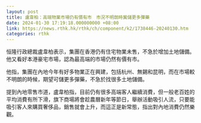 ```yaml
---
layout: post
title: 盧韋柏：高端物業市場仍有價有市　市況不明朗時冀儲更多彈藥
date: 2024-01-30 17:19:18.000000000 +08:00
link: https://news.rthk.hk/rthk/ch/component/k2/1738446-20240130.htm
categories: rthk
---
```


恒隆行政總裁盧韋柏表示，集團在香港仍有住宅物業未售，不急於增加土地儲備。他又看好本港豪宅市場，認為最高端的市場仍然有價有市。

他指，集團在內地今年有好多物業正在興建，包括杭州、無錫和昆明，而在市場較不明朗的時候，期望可儲更多彈藥，不急於找很多土地儲備。

提到內地零售市道，盧韋柏指，目前仍有很多高端客人繼續消費，但一般老百姓的平均消費有所下滑，旗下商場將會趁農曆新年等節日，舉辦活動吸引人流，只要能吸引客人來購買奢侈品，銷售就會上升，而這正是新常態，指出對內地消費仍然樂觀。
